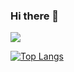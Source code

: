 ### Hi there 👋
![](https://komarev.com/ghpvc/?username=berkaypacal&color=green)

[![Top Langs](https://github-readme-stats.vercel.app/api/top-langs/?username=berkaypacal&layout=compact)](https://github.com/anuraghazra/github-readme-stats)
